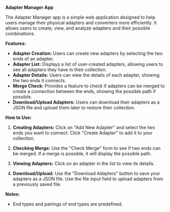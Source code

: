 **Adapter Manager App**

The Adapter Manager app is a simple web application designed to help users manage their physical adapters and converters more efficiently. It allows users to create, view, and analyze adapters and their possible combinations.

**Features:**

- **Adapter Creation:** Users can create new adapters by selecting the two ends of an adapter.
- **Adapter List:** Displays a list of user-created adapters, allowing users to see all adapters they have in their collection.
- **Adapter Details:** Users can view the details of each adapter, showing the two ends it connects.
- **Merge Check:** Provides a feature to check if adapters can be merged to create a connection between the ends, showing the possible path if possible.
- **Download/Upload Adapters:** Users can download their adapters as a JSON file and upload them later to restore their collection.

**How to Use:**

1. **Creating Adapters:** Click on "Add New Adapter" and select the two ends you want to connect. Click "Create Adapter" to add it to your collection.

2. **Checking Merge:** Use the "Check Merge" form to see if two ends can be merged. If a merge is possible, it will display the possible path.

3. **Viewing Adapters:** Click on an adapter in the list to view its details.

4. **Download/Upload:** Use the "Download Adapters" button to save your adapters as a JSON file. Use the file input field to upload adapters from a previously saved file.

**Notes:**

- End types and pairings of end types are predefined.
